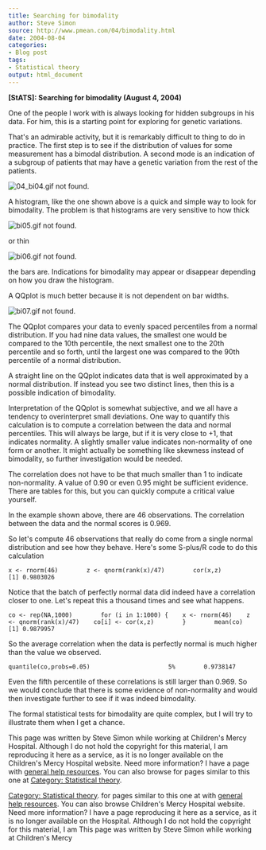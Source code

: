 ```yaml
---
title: Searching for bimodality
author: Steve Simon
source: http://www.pmean.com/04/bimodality.html
date: 2004-08-04
categories:
- Blog post
tags:
- Statistical theory
output: html_document
---
```

**[StATS]: Searching for bimodality (August 4,
2004)**

One of the people I work with is always looking for hidden subgroups
in his data. For him, this is a starting point for exploring for
genetic variations.

That's an admirable activity, but it is remarkably difficult to thing
to do in practice. The first step is to see if the distribution of
values for some measurement has a bimodal distribution. A second mode
is an indication of a subgroup of patients that may have a genetic
variation from the rest of the patients.

![04_bi04.gif not found.](http://www.pmean.com/images/images/04/bimodality01.png)

A histogram, like the one shown above is a quick and simple way to
look for bimodality. The problem is that histograms are very sensitive
to how thick

![bi05.gif not found.](http://www.pmean.com/images/images/04/bimodality02.png)

or thin

![bi06.gif not found.](http://www.pmean.com/images/images/04/bimodality03.png)

the bars are. Indications for bimodality may appear or disappear
depending on how you draw the histogram.

A QQplot is much better because it is not dependent on bar widths.

![bi07.gif not found.](http://www.pmean.com/images/images/04/bimodality04.png)

The QQplot compares your data to evenly spaced percentiles from a
normal distribution. If you had nine data values, the smallest one
would be compared to the 10th percentile, the next smallest one to the
20th percentile and so forth, until the largest one was compared to
the 90th percentile of a normal distribution.

A straight line on the QQplot indicates data that is well approximated
by a normal distribution. If instead you see two distinct lines, then
this is a possible indication of bimodality.

Interpretation of the QQplot is somewhat subjective, and we all have a
tendency to overinterpret small deviations. One way to quantify this
calculation is to compute a correlation between the data and normal
percentiles. This will always be large, but if it is very close to +1,
that indicates normality. A slightly smaller value indicates
non-normality of one form or another. It might actually be something
like skewness instead of bimodality, so further investigation would be
needed.

The correlation does not have to be that much smaller than 1 to
indicate non-normality. A value of 0.90 or even 0.95 might be
sufficient evidence. There are tables for this, but you can quickly
compute a critical value yourself.

In the example shown above, there are 46 observations. The correlation
between the data and the normal scores is 0.969.

So let's compute 46 observations that really do come from a single
normal distribution and see how they behave. Here's some S-plus/R
code to do this calculation

`x <- rnorm(46)        z <- qnorm(rank(x)/47)        cor(x,z)                [1] 0.9803026`

Notice that   the batch of perfectly normal data did indeed have a
correlation closer to one. Let's repeat this a thousand times and see
what happens.

`co <- rep(NA,1000)        for (i in 1:1000) {    x <- rnorm(46)    z <- qnorm(rank(x)/47)    co[i] <- cor(x,z)        }        mean(co)                [1] 0.9879957`

So the average correlation when the data is perfectly normal is much
higher than the value we observed.

`quantile(co,probs=0.05)                      5%        0.9738147`

Even the fifth percentile of these correlations is still larger than
0.969. So we would conclude that there is some evidence of
non-normality and would then investigate further to see if it was
indeed bimodality.

The formal statistical tests for bimodality are quite complex, but I
will try to illustrate them when I get a chance.

This page was written by Steve Simon while working at Children's Mercy
Hospital. Although I do not hold the copyright for this material, I am
reproducing it here as a service, as it is no longer available on the
Children's Mercy Hospital website. Need more information? I have a page
with [general help resources](../GeneralHelp.html). You can also browse
for pages similar to this one at [](../category/DiagnosticTesting.html)
[Category: Statistical theory](../category/StatisticalTheory.html).
<!---More--->
[Category: Statistical theory](../category/StatisticalTheory.html).
for pages similar to this one at [](../category/DiagnosticTesting.html)
with [general help resources](../GeneralHelp.html). You can also browse
Children's Mercy Hospital website. Need more information? I have a page
reproducing it here as a service, as it is no longer available on the
Hospital. Although I do not hold the copyright for this material, I am
This page was written by Steve Simon while working at Children's Mercy

<!---Do not use
**[StATS]: Searching for bimodality (August 4,
This page was written by Steve Simon while working at Children's Mercy
Hospital. Although I do not hold the copyright for this material, I am
reproducing it here as a service, as it is no longer available on the
Children's Mercy Hospital website. Need more information? I have a page
with [general help resources](../GeneralHelp.html). You can also browse
for pages similar to this one at [](../category/DiagnosticTesting.html)
[Category: Statistical theory](../category/StatisticalTheory.html).
--->

